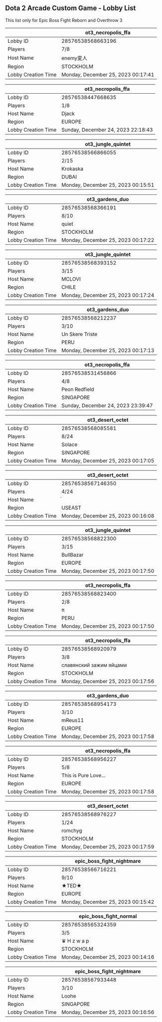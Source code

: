 ## Dota 2 Arcade Custom Game - Lobby List

This list only for Epic Boss Fight Reborn and Overthrow 3

|  | ot3_necropolis_ffa |
| ------ | ------ |
| Lobby ID | 28576538568663196 |
| Players | 7/8 |
| Host Name | enemy変人 |
| Region | STOCKHOLM |
| Lobby Creation Time | Monday, December 25, 2023 00:17:41 |


|  | ot3_necropolis_ffa |
| ------ | ------ |
| Lobby ID | 28576538447668635 |
| Players | 1/8 |
| Host Name | Djack |
| Region | EUROPE |
| Lobby Creation Time | Sunday, December 24, 2023 22:18:43 |


|  | ot3_jungle_quintet |
| ------ | ------ |
| Lobby ID | 28576538566866055 |
| Players | 2/15 |
| Host Name | Krokaska |
| Region | DUBAI |
| Lobby Creation Time | Monday, December 25, 2023 00:15:51 |


|  | ot3_gardens_duo |
| ------ | ------ |
| Lobby ID | 28576538568366191 |
| Players | 8/10 |
| Host Name | quiet |
| Region | STOCKHOLM |
| Lobby Creation Time | Monday, December 25, 2023 00:17:22 |


|  | ot3_jungle_quintet |
| ------ | ------ |
| Lobby ID | 28576538568393152 |
| Players | 3/15 |
| Host Name | MCLOVI |
| Region | CHILE |
| Lobby Creation Time | Monday, December 25, 2023 00:17:24 |


|  | ot3_gardens_duo |
| ------ | ------ |
| Lobby ID | 28576538568212237 |
| Players | 3/10 |
| Host Name | Un Skere Triste |
| Region | PERU |
| Lobby Creation Time | Monday, December 25, 2023 00:17:13 |


|  | ot3_necropolis_ffa |
| ------ | ------ |
| Lobby ID | 28576538531456866 |
| Players | 4/8 |
| Host Name | Peon Redfield |
| Region | SINGAPORE |
| Lobby Creation Time | Sunday, December 24, 2023 23:39:47 |


|  | ot3_desert_octet |
| ------ | ------ |
| Lobby ID | 28576538568085581 |
| Players | 8/24 |
| Host Name | Solace |
| Region | SINGAPORE |
| Lobby Creation Time | Monday, December 25, 2023 00:17:05 |


|  | ot3_desert_octet |
| ------ | ------ |
| Lobby ID | 28576538567146350 |
| Players | 4/24 |
| Host Name | ๋ |
| Region | USEAST |
| Lobby Creation Time | Monday, December 25, 2023 00:16:08 |


|  | ot3_jungle_quintet |
| ------ | ------ |
| Lobby ID | 28576538568822300 |
| Players | 3/15 |
| Host Name | BullBazar |
| Region | EUROPE |
| Lobby Creation Time | Monday, December 25, 2023 00:17:50 |


|  | ot3_necropolis_ffa |
| ------ | ------ |
| Lobby ID | 28576538568823400 |
| Players | 2/8 |
| Host Name | π |
| Region | PERU |
| Lobby Creation Time | Monday, December 25, 2023 00:17:50 |


|  | ot3_necropolis_ffa |
| ------ | ------ |
| Lobby ID | 28576538568920979 |
| Players | 3/8 |
| Host Name | славянский зажим яйцами |
| Region | STOCKHOLM |
| Lobby Creation Time | Monday, December 25, 2023 00:17:56 |


|  | ot3_gardens_duo |
| ------ | ------ |
| Lobby ID | 28576538568954173 |
| Players | 3/10 |
| Host Name | mReus11 |
| Region | EUROPE |
| Lobby Creation Time | Monday, December 25, 2023 00:17:58 |


|  | ot3_necropolis_ffa |
| ------ | ------ |
| Lobby ID | 28576538568956227 |
| Players | 5/8 |
| Host Name | This is Pure Love... |
| Region | EUROPE |
| Lobby Creation Time | Monday, December 25, 2023 00:17:58 |


|  | ot3_desert_octet |
| ------ | ------ |
| Lobby ID | 28576538568976227 |
| Players | 1/24 |
| Host Name | romchyg |
| Region | STOCKHOLM |
| Lobby Creation Time | Monday, December 25, 2023 00:17:59 |


|  | epic_boss_fight_nightmare |
| ------ | ------ |
| Lobby ID | 28576538566716221 |
| Players | 9/10 |
| Host Name | ★TED★ |
| Region | EUROPE |
| Lobby Creation Time | Monday, December 25, 2023 00:15:42 |


|  | epic_boss_fight_normal |
| ------ | ------ |
| Lobby ID | 28576538565324359 |
| Players | 3/5 |
| Host Name | ♛ H z w a p |
| Region | STOCKHOLM |
| Lobby Creation Time | Monday, December 25, 2023 00:14:16 |


|  | epic_boss_fight_nightmare |
| ------ | ------ |
| Lobby ID | 28576538567933448 |
| Players | 3/10 |
| Host Name | Loohe |
| Region | SINGAPORE |
| Lobby Creation Time | Monday, December 25, 2023 00:16:56 |


